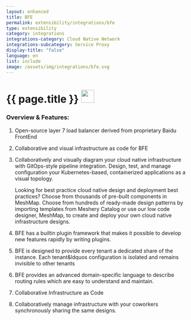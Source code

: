 ```yaml
---
layout: enhanced
title: BFE
permalink: extensibility/integrations/bfe
type: extensibility
category: integrations
integrations-category: Cloud Native Network
integrations-subcategory: Service Proxy
display-title: "false"
language: en
list: include
image: /assets/img/integrations/bfe.svg
---
```


<h1>{{ page.title }} <img src="{{ page.image }}" style="width: 35px; height: 35px;" /></h1>


<!-- This needs replaced with the Category property, not the sub-category.
 #### About: Open-source layer 7 load balancer derived from proprietary Baidu FrontEnd -->

### Overview & Features:

1. Open-source layer 7 load balancer derived from proprietary Baidu FrontEnd

2. Collaborative and visual infrastructure as code for BFE

4. 
    Collaboratively and visually diagram your cloud native infrastructure with GitOps-style pipeline integration. Design, test, and manage configuration your Kubernetes-based, containerized applications as a visual topology.



    Looking for best practice cloud native design and deployment best practices? Choose from thousands of pre-built components in MeshMap. Choose from hundreds of ready-made design patterns by importing templates from Meshery Catalog or use our low code designer, MeshMap, to create and deploy your own cloud native infrastructure designs.



5. BFE has a builtin plugin framework that makes it possible to develop new features rapidly by writing plugins.

6. BFE is designed to provide every tenant a dedicated share of the instance. Each tenant&ldquos configuration is isolated and remains invisible to other tenants

7. BFE provides an advanced domain-specific language to describe routing rules which are easy to understand and maintain.

8. Collaborative Infrastructure as Code

9. Collaboratively manage infrastructure with your coworkers synchronously sharing the same designs.

